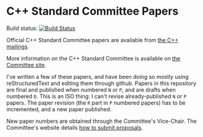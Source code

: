 # C++ Standard Committee Papers

Build status: [![Build Status](https://travis-ci.org/jfbastien/papers.svg?branch=master)](https://travis-ci.org/jfbastien/papers)

Official C++ Standard Committee papers are available from [the C++ mailings][].

More information on the C++ Standard Committee is available on
[the Committee site][].

I've written a few of these papers, and have been doing so mostly using
reStructuredText and editing them through github. Papers in this repository are
final and published when numbered `N` or `P`, and are drafts when numbered
`D`. This is an ISO thing: I can't revise already-published `N` or `P`
papers. The paper revision (the `R` part in `P` numbered papers) has to be
incremented, and a new paper published.

New paper numbers are obtained through the Committee's Vice-Chair. The Committee's
website details [how to submit proposals][].

  [the Committee site]: https://isocpp.org/std/the-committee
  [the C++ mailings]: http://open-std.org/jtc1/sc22/wg21/docs/papers/
  [how to submit proposals]: https://isocpp.org/std/submit-a-proposal
